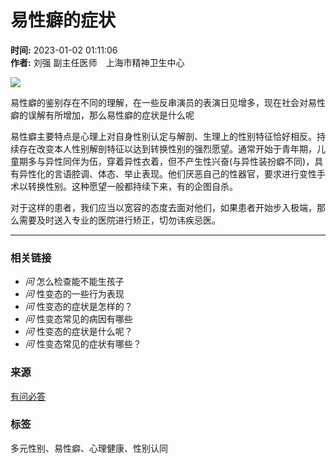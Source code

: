 # 易性癖的症状

**时间:** 2023-01-02 01:11:06  
**作者:** 刘强 副主任医师　上海市精神卫生中心  

![](//u1.120askimages.com/6/7/1/94807176)

易性癖的鉴别存在不同的理解，在一些反串演员的表演日见增多，现在社会对易性癖的误解有所增加，那么易性癖的症状是什么呢

易性癖主要特点是心理上对自身性别认定与解剖、生理上的性别特征恰好相反。持续存在改变本人性别解剖特征以达到转换性别的强烈愿望。通常开始于青年期，儿童期多与异性同伴为伍，穿着异性衣着，但不产生性兴奋(与异性装扮癖不同)，具有异性化的言语腔调、体态、举止表现。他们厌恶自己的性器官，要求进行变性手术以转换性别。这种愿望一般都持续下来，有的企图自杀。

对于这样的患者，我们应当以宽容的态度去面对他们，如果患者开始步入极端，那么需要及时送入专业的医院进行矫正，切勿讳疾忌医。

---

### 相关链接

- _问_ 怎么检查能不能生孩子
- _问_ 性变态的一些行为表现
- _问_ 性变态的症状是怎样的？
- _问_ 性变态常见的病因有哪些
- _问_ 性变态的症状是什么呢？
- _问_ 性变态常见的症状有哪些？

### 来源
[有问必答](http://m.120ask.com/)  

### 标签
多元性别、易性癖、心理健康、性别认同